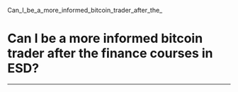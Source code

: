 Can_I_be_a_more_informed_bitcoin_trader_after_the_



Can I be a more informed bitcoin trader after the finance courses in ESD?
=========================================================================

---

